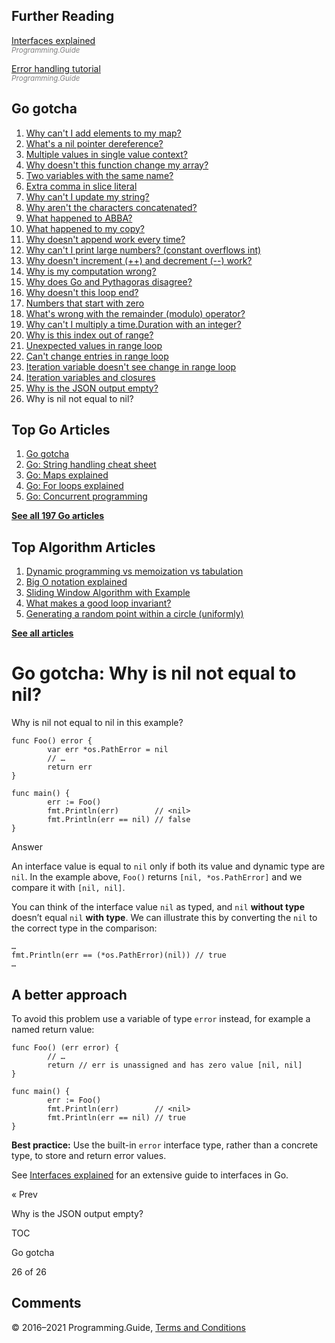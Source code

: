 ## Further Reading

[Interfaces explained](interfaces-explained.html)  
<span style="color: grey; font-style: italic; font-size: smaller">Programming.Guide</span>

[Error handling tutorial](go-errors-tutorial.html)  
<span style="color: grey; font-style: italic; font-size: smaller">Programming.Guide</span>

## Go gotcha

1.  [Why can't I add elements to my map?](gotcha-assignment-entry-nil-map.html)
2.  [What's a nil pointer dereference?](gotcha-nil-pointer-dereference.html)
3.  [Multiple values in single value context?](gotcha-multiple-value-sinlge-value-context.html)
4.  [Why doesn't this function change my array?](gotcha-function-doesnt-change-array.html)
5.  [Two variables with the same name?](gotcha-shadowing-variables.html)
6.  [Extra comma in slice literal](gotcha-missing-comma-slice-array-map-literal.html)
7.  [Why can't I update my string?](gotcha-strings-are-immutable.html)
8.  [Why aren't the characters concatenated?](gotcha-concatenate-rune-string.html)
9.  [What happened to ABBA?](gotcha-trim-string.html)
10. [What happened to my copy?](gotcha-copy-missing.html)
11. [Why doesn't append work every time?](gotcha-append.html)
12. [Why can't I print large numbers? (constant overflows int)](gotcha-constant-overflows-int.html)
13. [Why doesn't increment (++) and decrement (--) work?](gotcha-increment-decrement-statement.html)
14. [Why is my computation wrong?](gotcha-operator-precedence.html)
15. [Why does Go and Pythagoras disagree?](gotcha-bitwise-operators.html)
16. [Why doesn't this loop end?](gotcha-integer-overflow-wrap-around.html)
17. [Numbers that start with zero](gotcha-octal-decimal-hexadecimal-literal.html)
18. [What's wrong with the remainder (modulo) operator?](gotcha-remainder-modulo-operator.html)
19. [Why can't I multiply a time.Duration with an integer?](gotcha-multiply-duration-integer.html)
20. [Why is this index out of range?](gotcha-index-out-of-range.html)
21. [Unexpected values in range loop](gotcha-unexpected-values-range.html)
22. [Can't change entries in range loop](gotcha-change-value-range.html)
23. [Iteration variable doesn't see change in range loop](gotcha-range-copy-array.html)
24. [Iteration variables and closures](gotcha-data-race-closure.html)
25. [Why is the JSON output empty?](gotcha-json-marshal-empty.html)
26. Why is nil not equal to nil?

## Top Go Articles

1.  [Go gotcha](go-gotcha.html)
2.  [Go: String handling cheat sheet](string-functions-reference-cheat-sheet.html)
3.  [Go: Maps explained](maps-explained.html)
4.  [Go: For loops explained](for-loop.html)
5.  [Go: Concurrent programming](go-concurrency-tutorial.html)

[**See all 197 Go articles**](index.html)

## Top Algorithm Articles

1.  [Dynamic programming vs memoization vs tabulation](../dynamic-programming-vs-memoization-vs-tabulation.html)
2.  [Big O notation explained](../big-o-notation-explained.html)
3.  [Sliding Window Algorithm with Example](../sliding-window-example.html)
4.  [What makes a good loop invariant?](../what-makes-a-good-loop-invariant.html)
5.  [Generating a random point within a circle (uniformly)](../random-point-within-circle.html)

[**See all articles**](../index.html)

# Go gotcha: Why is nil not equal to nil?

Why is nil not equal to nil in this example?

    func Foo() error {
            var err *os.PathError = nil
            // …
            return err
    }

    func main() {
            err := Foo()
            fmt.Println(err)        // <nil>
            fmt.Println(err == nil) // false
    }

Answer

An interface value is equal to `nil` only if both its value and dynamic type are `nil`. In the example above, `Foo()` returns `[nil, *os.PathError]` and we compare it with `[nil, nil]`.

You can think of the interface value `nil` as typed, and `nil` **without type** doesn’t equal `nil` **with type**. We can illustrate this by converting the `nil` to the correct type in the comparison:

    …
    fmt.Println(err == (*os.PathError)(nil)) // true
    …

## A better approach

To avoid this problem use a variable of type `error` instead, for example a named return value:

    func Foo() (err error) {
            // …
            return // err is unassigned and has zero value [nil, nil]
    }

    func main() {
            err := Foo()
            fmt.Println(err)        // <nil>
            fmt.Println(err == nil) // true
    }

**Best practice:** Use the built-in `error` interface type, rather than a concrete type, to store and return error values.

See [Interfaces explained](interfaces-explained.html) for an extensive guide to interfaces in Go.

<a href="gotcha-json-marshal-empty.html" class="prev"></a>

« Prev

Why is the JSON output empty?

[](go-gotcha.html#toc)

TOC

Go gotcha

26 of 26

## Comments



© 2016–2021 Programming.Guide, [Terms and Conditions](../terms-and-conditions.html)
